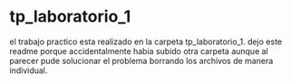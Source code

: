 # tp_laboratorio_1
el trabajo practico esta realizado en la carpeta tp_laboratorio_1. 
dejo este readme porque accidentalmente habia subido otra carpeta aunque al parecer pude solucionar el problema borrando los archivos
de manera individual.
